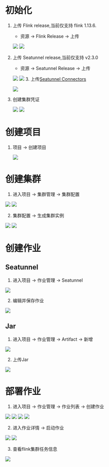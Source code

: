 
#
# 初始化
1. 上传 Flink release,当前仅支持 flink 1.13.6.
   - 资源 -> Flink Release -> 上传

   ![](../image/manual/upload_flink.png)
   ![](../image/manual/flink_release_list.png)
2. 上传 Seatunnel release,当前仅支持 v2.3.0
   - 资源 -> Seatunnel Release -> 上传
   
   ![](../image/manual/upload_seatunnel.png)
   ![](../image/manual/seatunnel_release_list.png)
   3. 上传[Seatunnel Connectors](https://repo1.maven.org/maven2/org/apache/seatunnel)
   
   ![](../image/manual/seatunnel_connectors.png)
3. 创建集群凭证

   ![](../image/manual/cluster_cred_01.png)
   ![](../image/manual/cluster_cred_02.png)

# 创建项目

1. 项目 -> 创建项目

   ![](../image/manual/create_project.png)

# 创建集群

1. 进入项目 -> 集群管理 -> 集群配置

![](../image/manual/cluster_config_01.png)
![](../image/manual/cluster_config_02.png)

2. 集群配置 -> 生成集群实例

![](../image/manual/cluster_instance_01.png)
![](../image/manual/cluster_instance_02.png)

# 创建作业

## Seatunnel 

1. 进入项目 -> 作业管理 -> Seatunnel

![](../image/manual/st_job_01.png)

2. 编辑并保存作业

![](../image/manual/st_job_02.png)

## Jar

1. 进入项目 -> 作业管理 -> Artifact -> 新增

![](../image/manual/artifact_job_01.png)

2. 上传Jar

![](../image/manual/artifact_job_02.png)

# 部署作业

1. 进入项目 -> 作业管理 -> 作业列表 -> 创建作业

![](../image/manual/deploy_job_01.png)
![](../image/manual/deploy_job_02.png)
![](../image/manual/deploy_job_03.png)
![](../image/manual/deploy_job_04.png)

2. 进入作业详情 -> 启动作业

![](../image/manual/deploy_job_05.png)
![](../image/manual/deploy_job_06.png)

3. 查看flink集群任务信息

![](../image/manual/deploy_job_07.png)